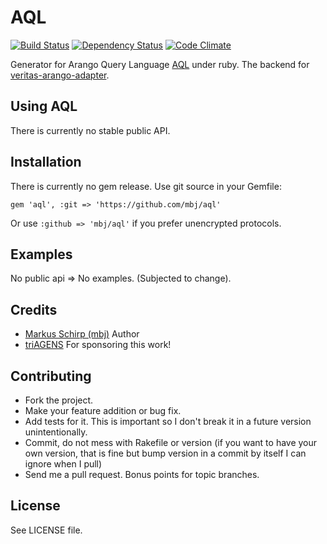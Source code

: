 AQL
===

[![Build Status](https://secure.travis-ci.org/mbj/aql.png?branch=master)](http://travis-ci.org/mbj/aql)
[![Dependency Status](https://gemnasium.com/mbj/aql.png)](https://gemnasium.com/mbj/aql)
[![Code Climate](https://codeclimate.com/badge.png)](https://codeclimate.com/github/mbj/aql)

Generator for Arango Query Language [AQL](http://www.arangodb.org/manuals/current/Aql.html) under ruby. The backend for [veritas-arango-adapter](https://github.com/mbj/veritas-arango-adapter).

Using AQL
------------

There is currently no stable public API.

Installation
------------

There is currently no gem release. Use git source in your Gemfile:

```gem 'aql', :git => 'https://github.com/mbj/aql'```

Or use ```:github => 'mbj/aql'``` if you prefer unencrypted protocols.

Examples
--------

No public api => No examples. (Subjected to change).

Credits
-------

* [Markus Schirp (mbj)](https://github.com/mbj) Author
* [triAGENS](https://github.com/triAGENS) For sponsoring this work!

Contributing
-------------

* Fork the project.
* Make your feature addition or bug fix.
* Add tests for it. This is important so I don't break it in a
  future version unintentionally.
* Commit, do not mess with Rakefile or version
  (if you want to have your own version, that is fine but bump version in a commit by itself I can ignore when I pull)
* Send me a pull request. Bonus points for topic branches.

License
-------

See LICENSE file.
